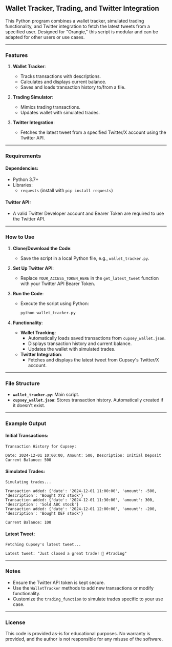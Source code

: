 ## Wallet Tracker, Trading, and Twitter Integration

This Python program combines a wallet tracker, simulated trading functionality, and Twitter integration to fetch the latest tweets from a specified user. Designed for "Orangie," this script is modular and can be adapted for other users or use cases.

---

### Features

1. **Wallet Tracker**: 
   - Tracks transactions with descriptions.
   - Calculates and displays current balance.
   - Saves and loads transaction history to/from a file.

2. **Trading Simulator**:
   - Mimics trading transactions.
   - Updates wallet with simulated trades.

3. **Twitter Integration**:
   - Fetches the latest tweet from a specified Twitter/X account using the Twitter API.

---

### Requirements

#### Dependencies:
- Python 3.7+
- Libraries:
  - `requests` (install with `pip install requests`)

#### Twitter API:
- A valid Twitter Developer account and Bearer Token are required to use the Twitter API.

---

### How to Use

1. **Clone/Download the Code**:
   - Save the script in a local Python file, e.g., `wallet_tracker.py`.

2. **Set Up Twitter API**:
   - Replace `YOUR_ACCESS_TOKEN_HERE` in the `get_latest_tweet` function with your Twitter API Bearer Token.

3. **Run the Code**:
   - Execute the script using Python:
     ```bash
     python wallet_tracker.py
     ```

4. **Functionality**:
   - **Wallet Tracking**:
     - Automatically loads saved transactions from `cupsey_wallet.json`.
     - Displays transaction history and current balance.
     - Updates the wallet with simulated trades.
   - **Twitter Integration**:
     - Fetches and displays the latest tweet from Cupsey's Twitter/X account.

---

### File Structure

- **`wallet_tracker.py`**: Main script.
- **`cupsey_wallet.json`**: Stores transaction history. Automatically created if it doesn't exist.

---

### Example Output

#### Initial Transactions:
```
Transaction History for Cupsey:

Date: 2024-12-01 10:00:00, Amount: 500, Description: Initial Deposit
Current Balance: 500
```

#### Simulated Trades:
```
Simulating trades...

Transaction added: {'date': '2024-12-01 11:00:00', 'amount': -500, 'description': 'Bought XYZ stock'}
Transaction added: {'date': '2024-12-01 11:30:00', 'amount': 300, 'description': 'Sold ABC stock'}
Transaction added: {'date': '2024-12-01 12:00:00', 'amount': -200, 'description': 'Bought DEF stock'}

Current Balance: 100
```

#### Latest Tweet:
```
Fetching Cupsey's latest tweet...

Latest tweet: "Just closed a great trade! 🚀 #trading"
```

---

### Notes

- Ensure the Twitter API token is kept secure.
- Use the `WalletTracker` methods to add new transactions or modify functionality.
- Customize the `trading_function` to simulate trades specific to your use case.

---

### License

This code is provided as-is for educational purposes. No warranty is provided, and the author is not responsible for any misuse of the software.
